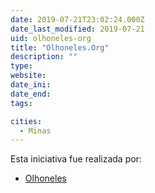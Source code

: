 ```yaml
---
date: 2019-07-21T23:02:24.000Z
date_last_modified: 2019-07-21
uid: olhoneles-org
title: "Olhoneles.Org"
description: ""
type: 
website: 
date_ini: 
date_end: 
tags:

cities: 
  - Minas
---
```


Esta iniciativa fue realizada por:

- [Olhoneles](/organizaciones/olhoneles)
